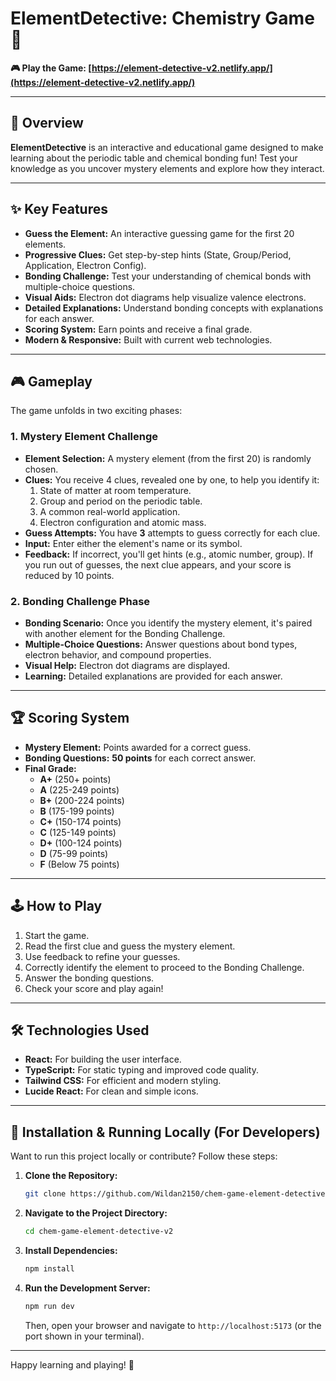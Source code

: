 # ElementDetective: Chemistry Game 🧪

**🎮 Play the Game: [https://element-detective-v2.netlify.app/](https://element-detective-v2.netlify.app/)**

---

## 📖 Overview

**ElementDetective** is an interactive and educational game designed to make learning about the periodic table and chemical bonding fun! Test your knowledge as you uncover mystery elements and explore how they interact.

---

## ✨ Key Features

* **Guess the Element:** An interactive guessing game for the first 20 elements.
* **Progressive Clues:** Get step-by-step hints (State, Group/Period, Application, Electron Config).
* **Bonding Challenge:** Test your understanding of chemical bonds with multiple-choice questions.
* **Visual Aids:** Electron dot diagrams help visualize valence electrons.
* **Detailed Explanations:** Understand bonding concepts with explanations for each answer.
* **Scoring System:** Earn points and receive a final grade.
* **Modern & Responsive:** Built with current web technologies.

---

## 🎮 Gameplay

The game unfolds in two exciting phases:

### 1. Mystery Element Challenge

* **Element Selection:** A mystery element (from the first 20) is randomly chosen.
* **Clues:** You receive 4 clues, revealed one by one, to help you identify it:
    1.  State of matter at room temperature.
    2.  Group and period on the periodic table.
    3.  A common real-world application.
    4.  Electron configuration and atomic mass.
* **Guess Attempts:** You have **3** attempts to guess correctly for each clue.
* **Input:** Enter either the element's name or its symbol.
* **Feedback:** If incorrect, you'll get hints (e.g., atomic number, group). If you run out of guesses, the next clue appears, and your score is reduced by 10 points.

### 2. Bonding Challenge Phase

* **Bonding Scenario:** Once you identify the mystery element, it's paired with another element for the Bonding Challenge.
* **Multiple-Choice Questions:** Answer questions about bond types, electron behavior, and compound properties.
* **Visual Help:** Electron dot diagrams are displayed.
* **Learning:** Detailed explanations are provided for each answer.

---

## 🏆 Scoring System

* **Mystery Element:** Points awarded for a correct guess.
* **Bonding Questions:** **50 points** for each correct answer.
* **Final Grade:**
    * **A+** (250+ points)
    * **A** (225-249 points)
    * **B+** (200-224 points)
    * **B** (175-199 points)
    * **C+** (150-174 points)
    * **C** (125-149 points)
    * **D+** (100-124 points)
    * **D** (75-99 points)
    * **F** (Below 75 points)

---

## 🕹️ How to Play

1.  Start the game.
2.  Read the first clue and guess the mystery element.
3.  Use feedback to refine your guesses.
4.  Correctly identify the element to proceed to the Bonding Challenge.
5.  Answer the bonding questions.
6.  Check your score and play again!

---

## 🛠️ Technologies Used

* **React:** For building the user interface.
* **TypeScript:** For static typing and improved code quality.
* **Tailwind CSS:** For efficient and modern styling.
* **Lucide React:** For clean and simple icons.

---

## 🚀 Installation & Running Locally (For Developers)

Want to run this project locally or contribute? Follow these steps:

1.  **Clone the Repository:**
    ```bash
    git clone https://github.com/Wildan2150/chem-game-element-detective-v2.git
    ```
2.  **Navigate to the Project Directory:**
    ```bash
    cd chem-game-element-detective-v2
    ```
3.  **Install Dependencies:**
    ```bash
    npm install
    ```
4.  **Run the Development Server:**
    ```bash
    npm run dev
    ```
    Then, open your browser and navigate to `http://localhost:5173` (or the port shown in your terminal).

---

Happy learning and playing! 🎉
